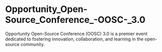 # Opportunity_Open-Source_Conference_-OOSC-_3.0
Opportunity Open-Source Conference (OOSC) 3.0 is a premier event dedicated to fostering innovation, collaboration, and learning in the open-source community.

